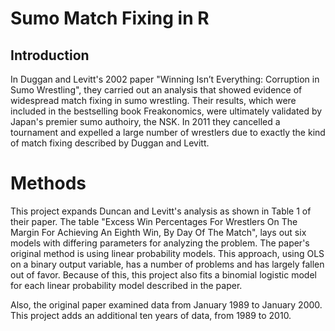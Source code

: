 # Sumo Match Fixing in R #

## Introduction ##
In Duggan and Levitt's 2002 paper "Winning Isn’t Everything: Corruption in Sumo Wrestling", 
they carried out an analysis that showed evidence of widespread match fixing in sumo wrestling. 
Their results, which were included in the bestselling book Freakonomics, were ultimately 
validated by Japan's premier sumo authoiry, the NSK. In 2011 they cancelled a tournament and 
expelled a large number of wrestlers due to exactly the kind of match fixing described 
by Duggan and Levitt.

# Methods #
This project expands Duncan and Levitt's analysis as shown in Table 1 of their paper. 
The table "Excess Win Percentages For Wrestlers On The Margin For Achieving An Eighth 
Win, By Day Of The Match", lays out six models with differing parameters for analyzing 
the problem. The paper's original method is using linear probability models. This 
approach, using OLS on a binary output variable, has a number of problems and has 
largely fallen out of favor. Because of this, this project also fits a binomial logistic 
model for each linear probability model described in the paper.

Also, the original paper examined data from January 1989 to January 2000. 
This project adds an additional ten years of data, from 1989 to 2010.
